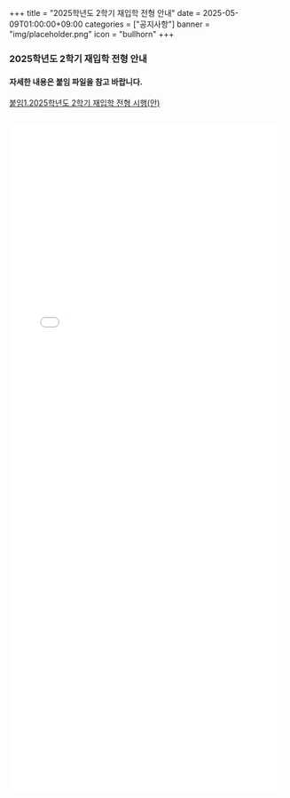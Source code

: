 ﻿+++
title = "2025학년도 2학기 재입학 전형 안내"
date = 2025-05-09T01:00:00+09:00
categories = ["공지사항"]
banner = "img/placeholder.png"
icon = "bullhorn"
+++
<!--more-->
### 2025학년도 2학기 재입학 전형 안내

#### 자세한 내용은 붙임 파일을 참고 바랍니다.

[붙임1.2025학년도 2학기 재입학 전형 시행(안) ](/files/notice_20250509.hwp)

<br>
<embed src="/files/notice_20250509.pdf" type="application/pdf" width="98%" height="1200px" />

<br>

<br><br>
